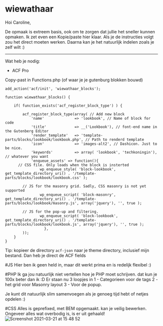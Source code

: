 # wiewathaar

Hoi Caroline,

De opmaak is extreem basis, ook om te zorgen dat jullie het sneller kunnen opmaken. Ik zet even een Kopie/paste hier klaar. Als je de instructies volgt zou het direct moeten werken. Daarna kan je het natuurlijk indelen zoals je zelf wilt :)

---

Wat heb je nodig:
 - ACF Pro

Copy-past in Functions.php (of waar je je gutenburg blokken bouwd)

```
add_action('acf/init', 'wiewathaar_blocks');

function wiewathaar_blocks() {

    if( function_exists('acf_register_block_type') ) {
    
        acf_register_block_type(array( // Add new block
            'name'              => 'lookbook', // Name of block for code
            'title'             => __('Lookbook'), // font-end name in the Gutenberg Editor
            'render_template'   => 'template-parts/blocks/lookbook/lookbook.php', // Path to renderd template
            'icon'              => 'images-alt2', // Dashicon. Just to be nice.
            'keywords'          => array( 'lookbook', 'techkoningin'), // whatever you want
			'enqueue_assets' => function(){
      // CSS file. Only loads when the block is insterted
				wp_enqueue_style( 'block-lookbook', get_template_directory_uri() . '/template-parts/blocks/lookbook/lookbook.css' );
        
        // JS for the masonry grid. Sadly, CSS masonry is not yet supported
				wp_enqueue_script( 'block-masonry', get_template_directory_uri() . '/template-parts/blocks/lookbook/masonry.js', array('jquery'), '', true );
        
        // JS for the pop-up and filtering. 
				wp_enqueue_script( 'block-lookbook', get_template_directory_uri() . '/template-parts/blocks/lookbook/lookbook.js', array('jquery'), '', true );
				  },
        ));
    }
}
```

Tip: kopieer de directory `acf-json` naar je theme directory, inclusief mijn bestand. Dan heb je direct de ACF fields


#JS
Hier ben ik geen held in, maar dit werkt prima en is redelijk flexibel :)

#PHP
Ik ga jou natuurlijk niet vertellen hoe je PHP moet schrijven. dat kun je 100x beter dan ik :D
Er staan nu 3 loopjes in
1 - Categorieen voor de tags
2 - het grid voor Masonry layout
3 - Voor de popup.

Je kunt dit natuurlijk slim samenvoegen als je genoeg tijd hebt of netjes opdelen :)

#CSS
Alles is geprefixed, met BEM opgemaakt. kan je veilig bewerken. Ongeveer alles wat overbodig is, is er uit gehaald!
![Screenshot 2021-03-21 at 15 48 52](https://user-images.githubusercontent.com/6122172/111909295-02e3b080-8a5d-11eb-8b99-0a30dc79e384.png)

